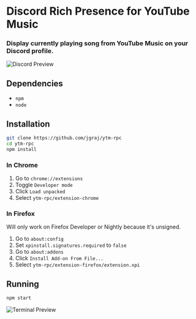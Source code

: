 # Discord Rich Presence for YouTube Music

### Display currently playing song from YouTube Music on your Discord profile.

![Discord Preview](https://user-images.githubusercontent.com/31388661/190833584-451c953c-c46f-4283-b072-5c4158ae89b1.png)

## Dependencies

* `npm`
* `node`

## Installation

```sh
git clone https://github.com/jgraj/ytm-rpc
cd ytm-rpc
npm install
```

### In Chrome
1. Go to `chrome://extensions`
2. Toggle `Developer mode`
3. Click `Load unpacked`
4. Select `ytm-rpc/extension-chrome`

### In Firefox
Will only work on Firefox Developer or Nightly because it's unsigned.

1. Go to `about:config`
2. Set `xpinstall.signatures.required` to `false`
3. Go to `about:addons`
4. Click `Install Add-on From File...`
5. Select `ytm-rpc/extension-firefox/extension.xpi`

## Running

```sh
npm start
```

![Terminal Preview](https://user-images.githubusercontent.com/31388661/190835341-d0165296-774f-4117-95a5-70495ef6d807.png)
